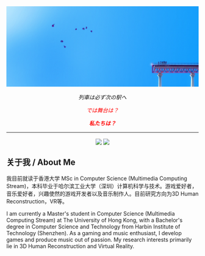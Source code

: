 <img src="images/head_2.png"> 

<p align="center"><i>列車は必ず次の駅へ</i></p>

<p align="center" style="color:red"><i>では舞台は？</i></p>

<p align="center" style="color:red">
    <b><em>
        私たちは？
    </em></b>
</p>
<hr>
<p align="center">
<a href="https://space.bilibili.com/20233752" target="_blank"><img  align=center src="https://img.shields.io/badge/Bilibili-千秋千秋千秋千-%23ff00f9?style=for-the-badge"/></a> <a href="https://music.163.com/#/artist?id=32874710" target="_blank"><img  align=center src="https://img.shields.io/badge/网易云音乐-GL1STENING-%23e60026?style=for-the-badge"/></a>
</p>

## 关于我 / About Me

我目前就读于香港大学 MSc in Computer Science (Multimedia Computing Stream)，本科毕业于哈尔滨工业大学（深圳）计算机科学与技术。游戏爱好者，音乐爱好者，兴趣使然的游戏开发者以及音乐制作人。目前研究方向为3D Human Reconstruction，VR等。

I am currently a Master's student in Computer Science (Multimedia Computing Stream) at The University of Hong Kong, with a Bachelor's degree in Computer Science and Technology from Harbin Institute of Technology (Shenzhen). As a gaming and music enthusiast, I develop games and produce music out of passion. My research interests primarily lie in 3D Human Reconstruction and Virtual Reality.